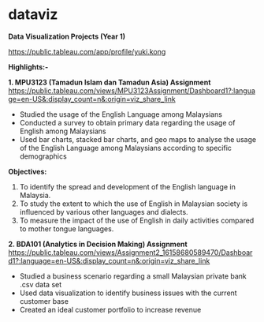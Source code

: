 # dataviz
**Data Visualization Projects (Year 1)**

https://public.tableau.com/app/profile/yuki.kong


**Highlights:-**

**1. MPU3123 (Tamadun Islam dan Tamadun Asia) Assignment**
https://public.tableau.com/views/MPU3123Assignment/Dashboard1?:language=en-US&:display_count=n&:origin=viz_share_link
- Studied the usage of the English Language among Malaysians
- Conducted a survey to obtain primary data regarding the usage of English among Malaysians
- Used bar charts, stacked bar charts, and geo maps to analyse the usage of the English Language among Malaysians according to specific demographics

**Objectives:**
1. To identify the spread and development of the English language in Malaysia.
2. To study the extent to which the use of English in Malaysian society is influenced by various other languages and dialects.
3. To measure the impact of the use of English in daily activities compared to mother tongue languages.

**2. BDA101 (Analytics in Decision Making) Assignment**
https://public.tableau.com/views/Assignment2_16158680589470/Dashboard1?:language=en-US&:display_count=n&:origin=viz_share_link
- Studied a business scenario regarding a small Malaysian private bank .csv data set
- Used data visualization to identify business issues with the current customer base
- Created an ideal customer portfolio to increase revenue
